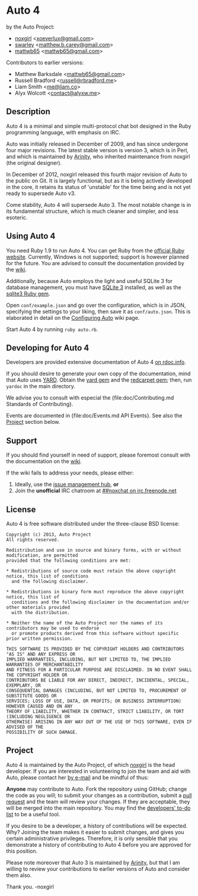 Auto 4
======

by the Auto Project:

-   [noxgirl](https://github.com/noxgirl) \<xoeverlux@gmail.com\>
-   [swarley](https://github.com/swarley) \<matthew.b.carey@gmail.com\>
-   [mattwb65](https://github.com/mattwb65) \<mattwb65@gmail.com\>

Contributors to earlier versions:

-   Matthew Barksdale \<mattwb65@gmail.com\>
-   Russell Bradford \<russell@rbradford.me\>
-   Liam Smith \<me@liam.co\>
-   Alyx Wolcott \<contact@alyxw.me\>

Description
-----------

Auto 4 is a minimal and simple multi-protocol chat bot designed in the Ruby
programming language, with emphasis on IRC.

Auto was initially released in December of 2009, and has since undergone four
major revisions. The latest stable version is version 3, which is in Perl, and
which is maintained by [Arinity](https://github.com/arinity/Auto), who
inherited maintenance from noxgirl (the original designer).

In December of 2012, noxgirl released this fourth major revision of Auto to the
public on Git. It is largely functional, but as it is being actively developed
in the core, it retains its status of 'unstable' for the time being and is not
yet ready to supersede Auto v3.

Come stability, Auto 4 will supersede Auto 3. The most notable change is in its
fundamental structure, which is much cleaner and simpler, and less esoteric.


Using Auto 4
------------

You need Ruby 1.9 to run Auto 4. You can get Ruby from the [official Ruby
website](http://www.ruby-lang.org). Currently, Windows is not supported;
support is however planned for the future. You are advised to consult the
documentation provided by the [wiki](https://github.com/noxgirl/Auto/wiki).

Additionally, because Auto employs the light and useful SQLite 3 for database
management, you must have [SQLite 3](http://www.sqlite.org/) installed, as well
as the [sqlite3 Ruby gem](https://rubygems.org/gems/sqlite3).

Open `conf/example.json` and go over the configuration, which is in JSON, 
specifying the settings to your liking, then save it as `conf/auto.json`.
This is elaborated in detail on the 
[Configuring Auto](https://github.com/noxgirl/Auto/wiki/Configuring-Auto)
wiki page.

Start Auto 4 by running `ruby auto.rb`.

Developing for Auto 4
---------------------

Developers are provided extensive documentation of Auto 4 
[on rdoc.info](http://rdoc.info/github/noxgirl/Auto/).

If you should desire to generate your own copy of the documentation, mind that
Auto uses [YARD](http://yardoc.org/). Obtain the 
[yard gem](https://rubygems.org/gems/yard) and the 
[redcarpet gem](https://rubygems.org/gems/redcarpet); then, run `yardoc` in the
main directory.

We advise you to consult with especial the {file:doc/Contributing.md Standards of Contributing}.

Events are documented in {file:doc/Events.md API Events}. See also the [Project](#Project)
section below.

Support
-------

If you should find yourself in need of support, please foremost consult with the
documentation on the [wiki](https://github.com/noxgirl/Auto/wiki).

If the wiki fails to address your needs, please either:

1. Ideally, use the [issue management hub](https://github.com/noxgirl/Auto/issues), **or**
2. Join the **unofficial** IRC chatroom at 
[##noxchat on irc.freenode.net](http://webchat.freenode.net/?randomnick=1&channels=##noxchat&prompt=1)

License
-------

Auto 4 is free software distributed under the three-clause BSD license:

    Copyright (c) 2013, Auto Project
    All rights reserved.

    Redistribution and use in source and binary forms, with or without modification, are permitted
    provided that the following conditions are met:

    * Redistributions of source code must retain the above copyright notice, this list of conditions
      and the following disclaimer.
    
    * Redistributions in binary form must reproduce the above copyright notice, this list of
      conditions and the following disclaimer in the documentation and/or other materials provided
      with the distribution.
    
    * Neither the name of the Auto Project nor the names of its contributors may be used to endorse
      or promote products derived from this software without specific prior written permission.
    
    THIS SOFTWARE IS PROVIDED BY THE COPYRIGHT HOLDERS AND CONTRIBUTORS "AS IS" AND ANY EXPRESS OR
    IMPLIED WARRANTIES, INCLUDING, BUT NOT LIMITED TO, THE IMPLIED WARRANTIES OF MERCHANTABILITY
    AND FITNESS FOR A PARTICULAR PURPOSE ARE DISCLAIMED. IN NO EVENT SHALL THE COPYRIGHT HOLDER OR
    CONTRIBUTORS BE LIABLE FOR ANY DIRECT, INDIRECT, INCIDENTAL, SPECIAL, EXEMPLARY, OR
    CONSEQUENTIAL DAMAGES (INCLUDING, BUT NOT LIMITED TO, PROCUREMENT OF SUBSTITUTE GOODS OR
    SERVICES; LOSS OF USE, DATA, OR PROFITS; OR BUSINESS INTERRUPTION) HOWEVER CAUSED AND ON ANY
    THEORY OF LIABILITY, WHETHER IN CONTRACT, STRICT LIABILITY, OR TORT (INCLUDING NEGLIGENCE OR
    OTHERWISE) ARISING IN ANY WAY OUT OF THE USE OF THIS SOFTWARE, EVEN IF ADVISED OF THE
    POSSIBILITY OF SUCH DAMAGE.

Project
-------

Auto 4 is maintained by the Auto Project, of which [noxgirl](https://github.com/noxgirl)
is the head developer. If you are interested in volunteering to join the team
and aid with Auto, please contact her [by e-mail](mailto://xoeverlux@gmail.com)
and be mindful of thus:

**Anyone** may contribute to Auto. Fork the repository using GitHub; change
the code as you will; to submit your changes as a contribution, submit a
[pull request](https://github.com/noxgirl/Auto/pulls) and the team will
review your changes. If they are acceptable, they will be merged into the main
repository. You may find the 
[developers' to-do list](https://github.com/noxgirl/Auto/wiki/To-do-List) to be
a useful tool.

If you desire to be a developer, a history of contributions will be expected.
Why? Joining the team makes it easier to submit changes, and gives you certain
administrative privileges. Therefore, it is only sensible that you demonstrate
a history of contributing to Auto 4 before you are approved for this position.

Please note moreover that Auto 3 is maintained by
[Arinity](https://github.com/arinity), but that I am willing to review your
contributions to earlier versions of Auto and consider them also.

Thank you. -noxgirl
